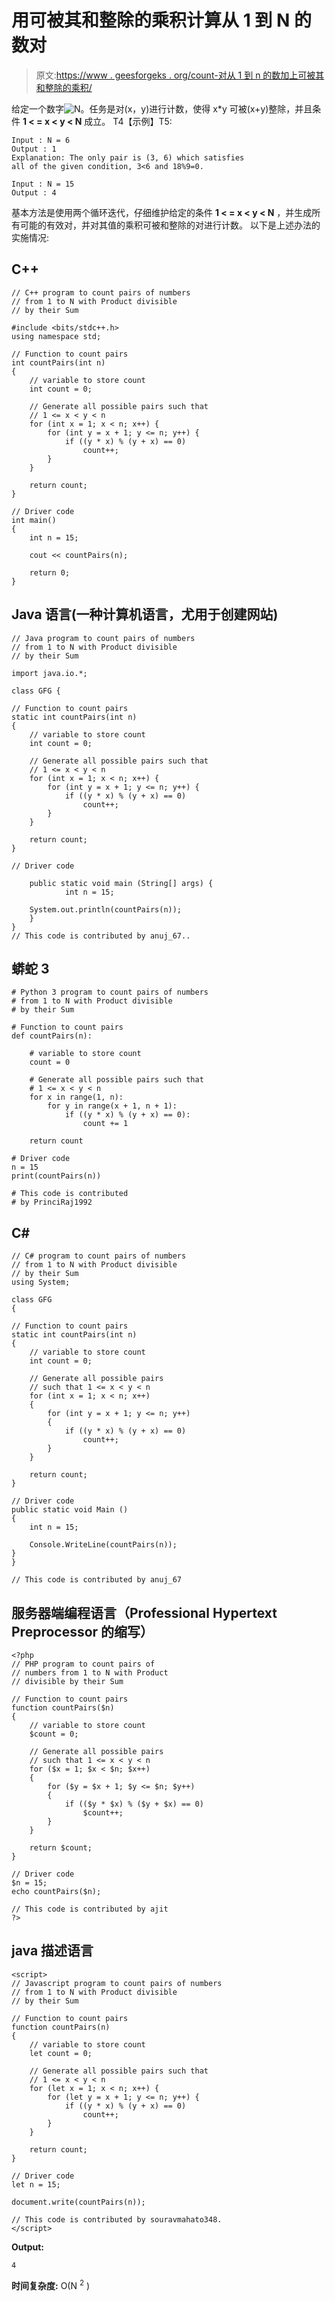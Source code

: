 # 用可被其和整除的乘积计算从 1 到 N 的数对

> 原文:[https://www . geesforgeks . org/count-对从 1 到 n 的数加上可被其和整除的乘积/](https://www.geeksforgeeks.org/count-pairs-of-numbers-from-1-to-n-with-product-divisible-by-their-sum/)

给定一个数字![N   ](img/f989322861c562053413d20a4adaecdf.png "Rendered by QuickLaTeX.com")。任务是对(x，y)进行计数，使得 x*y 可被(x+y)整除，并且条件 **1 < = x < y < N** 成立。
T4【示例】T5:

```
Input : N = 6
Output : 1
Explanation: The only pair is (3, 6) which satisfies
all of the given condition, 3<6 and 18%9=0.

Input : N = 15
Output : 4
```

基本方法是使用两个循环迭代，仔细维护给定的条件 **1 < = x < y < N** ，并生成所有可能的有效对，并对其值的乘积可被和整除的对进行计数。
以下是上述办法的实施情况:

## C++

```
// C++ program to count pairs of numbers
// from 1 to N with Product divisible
// by their Sum

#include <bits/stdc++.h>
using namespace std;

// Function to count pairs
int countPairs(int n)
{
    // variable to store count
    int count = 0;

    // Generate all possible pairs such that
    // 1 <= x < y < n
    for (int x = 1; x < n; x++) {
        for (int y = x + 1; y <= n; y++) {
            if ((y * x) % (y + x) == 0)
                count++;
        }
    }

    return count;
}

// Driver code
int main()
{
    int n = 15;

    cout << countPairs(n);

    return 0;
}
```

## Java 语言(一种计算机语言，尤用于创建网站)

```
// Java program to count pairs of numbers
// from 1 to N with Product divisible
// by their Sum

import java.io.*;

class GFG {

// Function to count pairs
static int countPairs(int n)
{
    // variable to store count
    int count = 0;

    // Generate all possible pairs such that
    // 1 <= x < y < n
    for (int x = 1; x < n; x++) {
        for (int y = x + 1; y <= n; y++) {
            if ((y * x) % (y + x) == 0)
                count++;
        }
    }

    return count;
}

// Driver code

    public static void main (String[] args) {
            int n = 15;

    System.out.println(countPairs(n));
    }
}
// This code is contributed by anuj_67..
```

## 蟒蛇 3

```
# Python 3 program to count pairs of numbers
# from 1 to N with Product divisible
# by their Sum

# Function to count pairs
def countPairs(n):

    # variable to store count
    count = 0

    # Generate all possible pairs such that
    # 1 <= x < y < n
    for x in range(1, n):
        for y in range(x + 1, n + 1):
            if ((y * x) % (y + x) == 0):
                count += 1

    return count

# Driver code
n = 15
print(countPairs(n))

# This code is contributed
# by PrinciRaj1992
```

## C#

```
// C# program to count pairs of numbers
// from 1 to N with Product divisible
// by their Sum
using System;

class GFG
{

// Function to count pairs
static int countPairs(int n)
{
    // variable to store count
    int count = 0;

    // Generate all possible pairs
    // such that 1 <= x < y < n
    for (int x = 1; x < n; x++)
    {
        for (int y = x + 1; y <= n; y++)
        {
            if ((y * x) % (y + x) == 0)
                count++;
        }
    }

    return count;
}

// Driver code
public static void Main ()
{
    int n = 15;

    Console.WriteLine(countPairs(n));
}
}

// This code is contributed by anuj_67
```

## 服务器端编程语言（Professional Hypertext Preprocessor 的缩写）

```
<?php
// PHP program to count pairs of
// numbers from 1 to N with Product
// divisible by their Sum

// Function to count pairs
function countPairs($n)
{
    // variable to store count
    $count = 0;

    // Generate all possible pairs
    // such that 1 <= x < y < n
    for ($x = 1; $x < $n; $x++)
    {
        for ($y = $x + 1; $y <= $n; $y++)
        {
            if (($y * $x) % ($y + $x) == 0)
                $count++;
        }
    }

    return $count;
}

// Driver code
$n = 15;
echo countPairs($n);

// This code is contributed by ajit
?>
```

## java 描述语言

```
<script>
// Javascript program to count pairs of numbers
// from 1 to N with Product divisible
// by their Sum

// Function to count pairs
function countPairs(n)
{
    // variable to store count
    let count = 0;

    // Generate all possible pairs such that
    // 1 <= x < y < n
    for (let x = 1; x < n; x++) {
        for (let y = x + 1; y <= n; y++) {
            if ((y * x) % (y + x) == 0)
                count++;
        }
    }

    return count;
}

// Driver code
let n = 15;

document.write(countPairs(n));

// This code is contributed by souravmahato348.
</script>
```

**Output:** 

```
4
```

**时间复杂度:** O(N <sup>2</sup> )